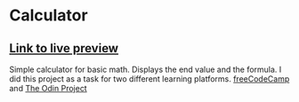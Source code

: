 # Calculator
## [Link to live preview](https://konstanenonen.github.io/Calculator/)
Simple calculator for basic math. Displays the end value and the formula. I did this project as a task for two different learning platforms. [freeCodeCamp](https://www.freecodecamp.org/learn/front-end-development-libraries/front-end-development-libraries-projects/build-a-javascript-calculator) and [The Odin Project](https://www.theodinproject.com/paths/foundations/courses/foundations/lessons/calculator)